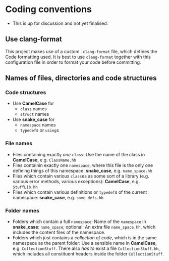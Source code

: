 # Coding conventions
- This is up for discussion and not yet finalised.

## Use clang-format
This project makes use of a custom ``.clang-format`` file,
which defines the Code formatting used.
It is best to use ``clang-format`` together with this configuration file in
order to format your code before committing.

## Names of files, directories and code structures
### Code structures
- Use **CamelCase** for
	- ``class`` names
	- ``struct`` names
- Use **snake_case** for
	- ``namespace`` names
	- ``typedef``s or ``using``s

### File names
- Files containing exactly *one* ``class``: Use the name of the class in **CamelCase**,
  e.g. ``ClassName.hh``
- Files containin exactly one ``namespace``, where this file is the only one defining
  things of this namespace: **snake_case**, e.g. ``name_space.hh``
- Files which contain various ``class``es as some sort of a library
  (e.g. various error methods, various exceptions): **CamelCase**,
  e.g.  ``StuffLib.hh``
- Files which contain various definitions or ``typedef``s of the current namespace:
  **snake_case**, e.g. ``some_defs.hh``

### Folder names
- Folders which contain a full ``namespace``: Name of the ``namespace`` in
  **snake_case**: ``name_space``;
  optional: An extra file ``name_space.hh``, which includes the content files of
  the namespace.
- Folders which just contains a *collection of code*, which is in the same namespace
  as the parent folder: Use a sensible name in **CamelCase**, 
  e.g. ``CollectionStuff``.
  There also *has to* exist a file ``CollectionStuff.hh``, which includes all
  constituent headers inside the folder ``CollectionStuff``.
